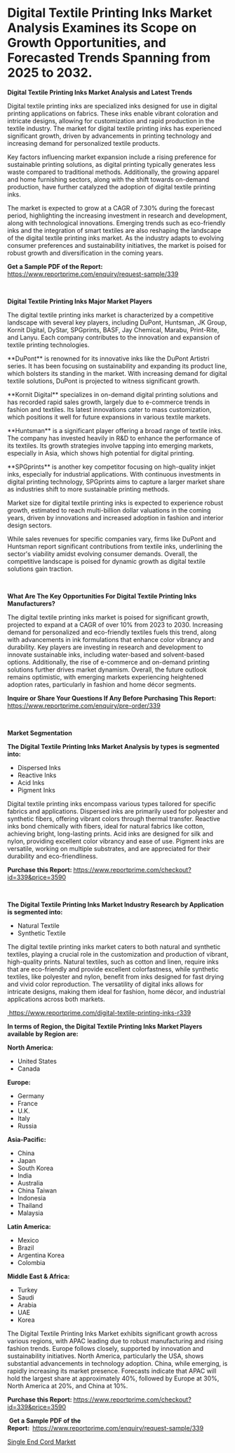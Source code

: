 <p><h1>Digital Textile Printing Inks Market Analysis Examines its Scope on Growth Opportunities, and Forecasted Trends Spanning from 2025 to 2032.</h1></p><p><strong>Digital Textile Printing Inks Market Analysis and Latest Trends</strong></p>
<p><p>Digital textile printing inks are specialized inks designed for use in digital printing applications on fabrics. These inks enable vibrant coloration and intricate designs, allowing for customization and rapid production in the textile industry. The market for digital textile printing inks has experienced significant growth, driven by advancements in printing technology and increasing demand for personalized textile products. </p><p>Key factors influencing market expansion include a rising preference for sustainable printing solutions, as digital printing typically generates less waste compared to traditional methods. Additionally, the growing apparel and home furnishing sectors, along with the shift towards on-demand production, have further catalyzed the adoption of digital textile printing inks. </p><p>The market is expected to grow at a CAGR of 7.30% during the forecast period, highlighting the increasing investment in research and development, along with technological innovations. Emerging trends such as eco-friendly inks and the integration of smart textiles are also reshaping the landscape of the digital textile printing inks market. As the industry adapts to evolving consumer preferences and sustainability initiatives, the market is poised for robust growth and diversification in the coming years.</p></p>
<p><strong>Get a Sample PDF of the Report:&nbsp;</strong> <a href="https://www.reportprime.com/enquiry/request-sample/339?utm_campaign=2811&utm_medium=2&utm_source=Github&utm_content=ia&utm_term=18032025&utm_id=digital-textile-printing-inks">https://www.reportprime.com/enquiry/request-sample/339</a></p>
<p>&nbsp;</p>
<p><strong>Digital Textile Printing Inks Major Market Players</strong></p>
<p><p>The digital textile printing inks market is characterized by a competitive landscape with several key players, including DuPont, Huntsman, JK Group, Kornit Digital, DyStar, SPGprints, BASF, Jay Chemical, Marabu, Print-Rite, and Lanyu. Each company contributes to the innovation and expansion of textile printing technologies.</p><p>**DuPont** is renowned for its innovative inks like the DuPont Artistri series. It has been focusing on sustainability and expanding its product line, which bolsters its standing in the market. With increasing demand for digital textile solutions, DuPont is projected to witness significant growth.</p><p>**Kornit Digital** specializes in on-demand digital printing solutions and has recorded rapid sales growth, largely due to e-commerce trends in fashion and textiles. Its latest innovations cater to mass customization, which positions it well for future expansions in various textile markets.</p><p>**Huntsman** is a significant player offering a broad range of textile inks. The company has invested heavily in R&D to enhance the performance of its textiles. Its growth strategies involve tapping into emerging markets, especially in Asia, which shows high potential for digital printing.</p><p>**SPGprints** is another key competitor focusing on high-quality inkjet inks, especially for industrial applications. With continuous investments in digital printing technology, SPGprints aims to capture a larger market share as industries shift to more sustainable printing methods.</p><p>Market size for digital textile printing inks is expected to experience robust growth, estimated to reach multi-billion dollar valuations in the coming years, driven by innovations and increased adoption in fashion and interior design sectors. </p><p>While sales revenues for specific companies vary, firms like DuPont and Huntsman report significant contributions from textile inks, underlining the sector's viability amidst evolving consumer demands. Overall, the competitive landscape is poised for dynamic growth as digital textile solutions gain traction.</p></p>
<p>&nbsp;</p>
<p><strong>What Are The Key Opportunities For Digital Textile Printing Inks Manufacturers?</strong></p>
<p><p>The digital textile printing inks market is poised for significant growth, projected to expand at a CAGR of over 10% from 2023 to 2030. Increasing demand for personalized and eco-friendly textiles fuels this trend, along with advancements in ink formulations that enhance color vibrancy and durability. Key players are investing in research and development to innovate sustainable inks, including water-based and solvent-based options. Additionally, the rise of e-commerce and on-demand printing solutions further drives market dynamism. Overall, the future outlook remains optimistic, with emerging markets experiencing heightened adoption rates, particularly in fashion and home décor segments.</p></p>
<p><strong>Inquire or Share Your Questions If Any Before Purchasing This Report:</strong> <a href="https://www.reportprime.com/enquiry/pre-order/339?utm_campaign=2811&utm_medium=2&utm_source=Github&utm_content=ia&utm_term=18032025&utm_id=digital-textile-printing-inks">https://www.reportprime.com/enquiry/pre-order/339</a></p>
<p>&nbsp;</p>
<p><strong>Market Segmentation</strong></p>
<p><strong>The Digital Textile Printing Inks Market Analysis by types is segmented into:</strong></p>
<p><ul><li>Dispersed Inks</li><li>Reactive Inks</li><li>Acid Inks</li><li>Pigment Inks</li></ul></p>
<p><p>Digital textile printing inks encompass various types tailored for specific fabrics and applications. Dispersed inks are primarily used for polyester and synthetic fibers, offering vibrant colors through thermal transfer. Reactive inks bond chemically with fibers, ideal for natural fabrics like cotton, achieving bright, long-lasting prints. Acid inks are designed for silk and nylon, providing excellent color vibrancy and ease of use. Pigment inks are versatile, working on multiple substrates, and are appreciated for their durability and eco-friendliness.</p></p>
<p><strong>Purchase this Report:&nbsp;</strong><a href="https://www.reportprime.com/checkout?id=339&price=3590&utm_campaign=2811&utm_medium=2&utm_source=Github&utm_content=ia&utm_term=18032025&utm_id=digital-textile-printing-inks">https://www.reportprime.com/checkout?id=339&price=3590</a></p>
<p>&nbsp;</p>
<p><strong>The Digital Textile Printing Inks Market Industry Research by Application is segmented into:</strong></p>
<p><ul><li>Natural Textile</li><li>Synthetic Textile</li></ul></p>
<p><p>The digital textile printing inks market caters to both natural and synthetic textiles, playing a crucial role in the customization and production of vibrant, high-quality prints. Natural textiles, such as cotton and linen, require inks that are eco-friendly and provide excellent colorfastness, while synthetic textiles, like polyester and nylon, benefit from inks designed for fast drying and vivid color reproduction. The versatility of digital inks allows for intricate designs, making them ideal for fashion, home décor, and industrial applications across both markets.</p></p>
<p><a href="https://www.reportprime.com/digital-textile-printing-inks-r339?utm_campaign=2811&utm_medium=2&utm_source=Github&utm_content=ia&utm_term=18032025&utm_id=digital-textile-printing-inks">&nbsp;https://www.reportprime.com/digital-textile-printing-inks-r339</a></p>
<p><strong>In terms of Region, the Digital Textile Printing Inks Market Players available by Region are:</strong></p>
<p>
    <p> <strong> North America: </strong>
        <ul>
            <li>United States</li>
            <li>Canada</li>
        </ul>
        </p> 
    <p> <strong> Europe: </strong>
        <ul>
            <li>Germany</li>
            <li>France</li>
            <li>U.K.</li>
            <li>Italy</li>
            <li>Russia</li>
        </ul>
        </p> 
    <p> <strong> Asia-Pacific: </strong>
        <ul>
            <li>China</li>
            <li>Japan</li>
            <li>South Korea</li>
            <li>India</li>
            <li>Australia</li>
            <li>China Taiwan</li>
            <li>Indonesia</li>
            <li>Thailand</li>
            <li>Malaysia</li>
        </ul>
        </p> 
    <p> <strong> Latin America: </strong>
        <ul>
            <li>Mexico</li>
            <li>Brazil</li>
            <li>Argentina Korea</li>
            <li>Colombia</li>
        </ul>
        </p> 
    <p> <strong> Middle East & Africa: </strong>
        <ul>
            <li>Turkey</li>
            <li>Saudi</li>
            <li>Arabia</li>
            <li>UAE</li>
            <li>Korea</li>
        </ul>
    </p>
    </p>
<p><p>The Digital Textile Printing Inks Market exhibits significant growth across various regions, with APAC leading due to robust manufacturing and rising fashion trends. Europe follows closely, supported by innovation and sustainability initiatives. North America, particularly the USA, shows substantial advancements in technology adoption. China, while emerging, is rapidly increasing its market presence. Forecasts indicate that APAC will hold the largest share at approximately 40%, followed by Europe at 30%, North America at 20%, and China at 10%.</p></p>
<p><strong>Purchase this Report: </strong><a href="https://www.reportprime.com/checkout?id=339&price=3590&utm_campaign=2811&utm_medium=2&utm_source=Github&utm_content=ia&utm_term=18032025&utm_id=digital-textile-printing-inks">https://www.reportprime.com/checkout?id=339&price=3590</a></p>
<p>&nbsp;<strong>Get a Sample PDF of the Report:&nbsp;&nbsp;</strong><a href="https://www.reportprime.com/enquiry/request-sample/339?utm_campaign=2811&utm_medium=2&utm_source=Github&utm_content=ia&utm_term=18032025&utm_id=digital-textile-printing-inks">https://www.reportprime.com/enquiry/request-sample/339</a></p>
<p><strong></strong></p>
<p><p><a href="https://github.com/tumacaakesha78/Market-Research-Report-List-1/blob/main/single-end-cord-market.md?utm_campaign=2811&utm_medium=2&utm_source=Github&utm_content=ia&utm_term=18032025&utm_id=digital-textile-printing-inks">Single End Cord Market</a></p></p>